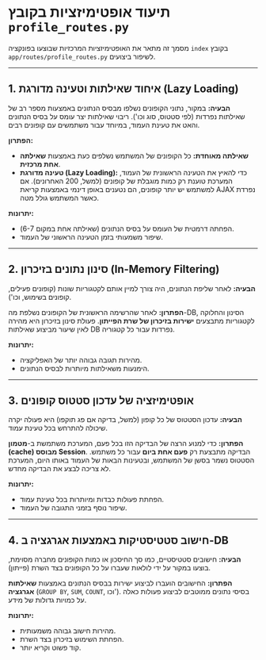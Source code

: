 # תיעוד אופטימיזציות בקובץ `profile_routes.py`

מסמך זה מתאר את האופטימיזציות המרכזיות שבוצעו בפונקציה `index` בקובץ `app/routes/profile_routes.py` לשיפור ביצועים.

---

## 1. איחוד שאילתות וטעינה מדורגת (Lazy Loading)

**הבעיה:** במקור, נתוני הקופונים נשלפו מבסיס הנתונים באמצעות מספר רב של שאילתות נפרדות (לפי סטטוס, סוג וכו'). ריבוי שאילתות יצר עומס על בסיס הנתונים והאט את טעינת העמוד, במיוחד עבור משתמשים עם קופונים רבים.

**הפתרון:**
- **שאילתה מאוחדת:** כל הקופונים של המשתמש נשלפים כעת באמצעות **שאילתה אחת מרכזית**.
- **טעינה מדורגת (Lazy Loading):** כדי להאיץ את הטעינה הראשונית של העמוד, המערכת טוענת רק כמות מוגבלת של קופונים (למשל, 200 האחרונים). אם למשתמש יש יותר קופונים, הם נטענים באופן דינמי באמצעות קריאת AJAX נפרדת כאשר המשתמש גולל מטה.

**יתרונות:**
- הפחתה דרמטית של העומס על בסיס הנתונים (שאילתה אחת במקום 6-7).
- שיפור משמעותי בזמן הטעינה הראשוני של העמוד.

---

## 2. סינון נתונים בזיכרון (In-Memory Filtering)

**הבעיה:** לאחר שליפת הנתונים, היה צורך למיין אותם לקטגוריות שונות (קופונים פעילים, קופונים בשימוש, וכו').

**הפתרון:**
לאחר שהרשימה הראשונית של הקופונים נשלפת מה-DB, הסינון והחלוקה לקטגוריות מתבצעים **ישירות בזיכרון של שרת הפייתון**. פעולת סינון בזיכרון היא מהירה לאין שיעור מביצוע שאילתות DB נפרדות עבור כל קטגוריה.

**יתרונות:**
- מהירות תגובה גבוהה יותר של האפליקציה.
- הימנעות משאילתות מיותרות לבסיס הנתונים.

---

## 3. אופטימיזציה של עדכון סטטוס קופונים

**הבעיה:** עדכון הסטטוס של כל קופון (למשל, בדיקה אם פג תוקפו) היא פעולה יקרה שיכולה להתרחש בכל טעינת עמוד.

**הפתרון:**
כדי למנוע הרצה של הבדיקה הזו בכל פעם, המערכת משתמשת ב-**מטמון (cache) מבוסס Session**. הבדיקה מתבצעת רק **פעם אחת ביום** עבור כל משתמש. הסטטוס נשמר בסשן של המשתמש, ובטעינות הבאות של העמוד באותו היום, המערכת לא צריכה לבצע את הבדיקה מחדש.

**יתרונות:**
- הפחתת פעולות כבדות ומיותרות בכל טעינת עמוד.
- שיפור נוסף בזמני התגובה של העמוד.

---

## 4. חישוב סטטיסטיקות באמצעות אגרגציה ב-DB

**הבעיה:** חישובים סטטיסטיים, כמו סך החיסכון או כמות הקופונים מחברה מסוימת, בוצעו במקור על ידי לולאות שעברו על כל הקופונים בצד השרת (פייתון).

**הפתרון:**
החישובים הועברו לביצוע ישירות בבסיס הנתונים באמצעות **שאילתות אגרגציה** (`GROUP BY`, `SUM`, `COUNT`, וכו'). בסיסי נתונים ממוטבים לביצוע פעולות כאלה על כמויות גדולות של מידע.

**יתרונות:**
- מהירות חישוב גבוהה משמעותית.
- הפחתת השימוש בזיכרון בצד השרת.
- קוד פשוט וקריא יותר.
